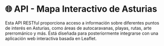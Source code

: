 # 🌐 API - Mapa Interactivo de Asturias

Esta API RESTful proporciona acceso a información sobre diferentes puntos de interés en Asturias, como áreas de autocaravanas, playas, rutas, arte prerrománico y más. Está diseñada para posteriormente integrarse con una aplicación web interactiva basada en Leaflet.